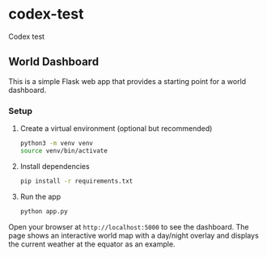# codex-test
Codex test

## World Dashboard

This is a simple Flask web app that provides a starting point for a world dashboard.

### Setup

1. Create a virtual environment (optional but recommended)
   ```bash
   python3 -m venv venv
   source venv/bin/activate
   ```
2. Install dependencies
   ```bash
   pip install -r requirements.txt
   ```
3. Run the app
   ```bash
   python app.py
   ```

Open your browser at `http://localhost:5000` to see the dashboard. The page
shows an interactive world map with a day/night overlay and displays the current
weather at the equator as an example.
